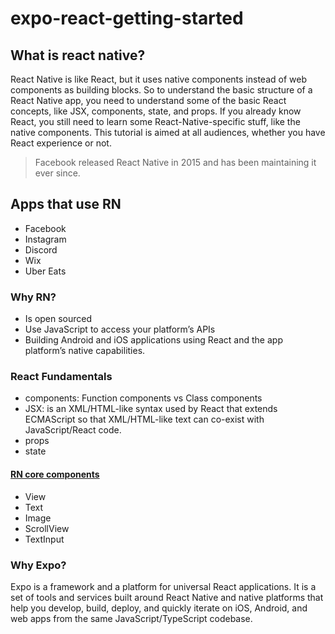 # expo-react-getting-started

## What is react native? 

React Native is like React, but it uses native components instead of web components as building blocks. 
So to understand the basic structure of a React Native app, you need to understand some of the basic React concepts, like JSX, components, state, and props.
If you already know React, you still need to learn some React-Native-specific stuff, like the native components. 
This tutorial is aimed at all audiences, whether you have React experience or not.

> Facebook released React Native in 2015 and has been maintaining it ever since.

## Apps that use RN

- Facebook
- Instagram
- Discord
- Wix
- Uber Eats

### Why RN?
- Is open sourced
- Use JavaScript to access your platform’s APIs
- Building Android and iOS applications using React and the app platform’s native capabilities.

### React Fundamentals
- components: Function components vs Class components
- JSX: is an XML/HTML-like syntax used by React that extends ECMAScript so that XML/HTML-like text can co-exist with JavaScript/React code.
- props
- state

#### [RN core components](https://reactnative.dev/docs/intro-react-native-components)
- View
- Text
- Image
- ScrollView
- TextInput


### Why Expo?
Expo is a framework and a platform for universal React applications. 
It is a set of tools and services built around React Native and native platforms that help you develop,
build, deploy, and quickly iterate on iOS, Android, and web apps from the same JavaScript/TypeScript codebase.


